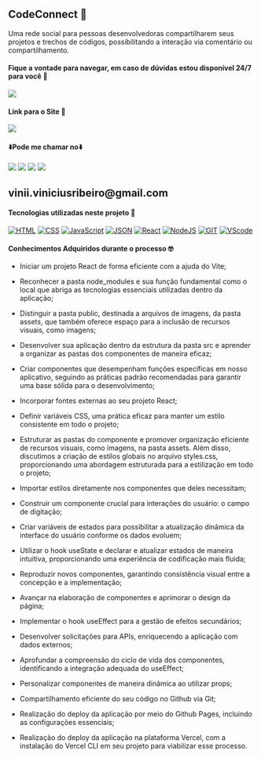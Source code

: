 ## CodeConnect 🛜

Uma rede social para pessoas desenvolvedoras compartilharem seus projetos e trechos de códigos, possibilitando a interação via comentário ou compartilhamento.

#### Fique a vontade para navegar, em caso de dúvidas estou disponível 24/7 para você 🫵

<div>
    <img src='./public/Code Connect.gif'/>
</div>

#### Link para o Site 🎯

<div>
    <a href="https://code-connect-tawny.vercel.app" target="_blank"><img src="https://img.shields.io/badge/website-000000?style=for-the-badge&logo=About.me&logoColor=white" target="_blank"></a>
</div>

#### ⬇️Pode me chamar no⬇️

<div> 
    <a href="https://www.linkedin.com/in/vinicius-ribeiro-4690741ba/" target="_blank"><img src="https://img.shields.io/badge/LinkedIn-0077B5?style=for-the-badge&logo=linkedin&logoColor=white" target="_blank"></a>
    <a href="https://wa.me/5511943232223" target="_blank"><img src="https://img.shields.io/badge/WhatsApp-25D366?style=for-the-badge&logo=whatsapp&logoColor=white" target="_blank"></a>
    <a href="www.youtube.com/@Devdebotas" target="_blank"><img src="https://img.shields.io/badge/YouTube-FF0000?style=for-the-badge&logo=youtube&logoColor=white" target="_blank"></a>
    <a href="vinii.viniciusribeiro@gmail.com" target="_blank"><img src="https://img.shields.io/badge/Gmail-D14836?style=for-the-badge&logo=gmail&logoColor=white" target="_blank"></a> 
    <h2>vinii.viniciusribeiro@gmail.com</h2>
</div>

#### Tecnologias utilizadas neste projeto 🤖

[![HTML](https://img.shields.io/badge/HTML-239120?style=for-the-badge&logo=html5&logoColor=white)](#)
[![CSS](https://img.shields.io/badge/CSS-239120?&style=for-the-badge&logo=css3&logoColor=white)](#)
[![JavaScript](https://img.shields.io/badge/JavaScript-323330?style=for-the-badge&logo=javascript&logoColor=F7DF1E)](#)
[![JSON](https://img.shields.io/badge/json%20web%20tokens-323330?style=for-the-badge&logo=json-web-tokens&logoColor=pink)](#)
[![React](https://img.shields.io/badge/React-20232A?style=for-the-badge&logo=react&logoColor=61DAFB)](#)
[![NodeJS](https://img.shields.io/badge/Node.js-43853D?style=for-the-badge&logo=node.js&logoColor=white)](#)
[![GIT](https://img.shields.io/badge/GIT-E44C30?style=for-the-badge&logo=git&logoColor=white)](#)
[![VScode](https://img.shields.io/badge/Made%20for-VSCode-1f425f.svg)](#)

#### Conhecimentos Adquiridos durante o processo 🤓

- Iniciar um projeto React de forma eficiente com a ajuda do Vite;

- Reconhecer a pasta node_modules e sua função fundamental como o local que abriga as tecnologias essenciais utilizadas dentro da aplicação;

- Distinguir a pasta public, destinada a arquivos de imagens, da pasta assets, que também oferece espaço para a inclusão de recursos visuais, como imagens;

- Desenvolver sua aplicação dentro da estrutura da pasta src e aprender a organizar as pastas dos componentes de maneira eficaz;

- Criar componentes que desempenham funções específicas em nosso aplicativo, seguindo as práticas padrão recomendadas para garantir uma base sólida para o desenvolvimento;

- Incorporar fontes externas ao seu projeto React;

- Definir variáveis CSS, uma prática eficaz para manter um estilo consistente em todo o projeto;

- Estruturar as pastas do componente e promover organização eficiente de recursos visuais, como imagens, na pasta assets. Além disso, discutimos a criação de estilos globais no arquivo styles.css, proporcionando uma abordagem estruturada para a estilização em todo o projeto;

- Importar estilos diretamente nos componentes que deles necessitam;

- Construir um componente crucial para interações do usuário: o campo de digitação;

- Criar variáveis de estados para possibilitar a atualização dinâmica da interface do usuário conforme os dados evoluem;

- Utilizar o hook useState e declarar e atualizar estados de maneira intuitiva, proporcionando uma experiência de codificação mais fluida;

- Reproduzir novos componentes, garantindo consistência visual entre a concepção e a implementação;

- Avançar na elaboração de componentes e aprimorar o design da página;

- Implementar o hook useEffect para a gestão de efeitos secundários;

- Desenvolver solicitações para APIs, enriquecendo a aplicação com dados externos;

- Aprofundar a compreensão do ciclo de vida dos componentes, identificando a integração adequada do useEffect;

- Personalizar componentes de maneira dinâmica ao utilizar props;

- Compartilhamento eficiente do seu código no Github via Git;

- Realização do deploy da aplicação por meio do Github Pages, incluindo as configurações essenciais;

- Realização do deploy da aplicação na plataforma Vercel, com a instalação do Vercel CLI em seu projeto para viabilizar esse processo.
